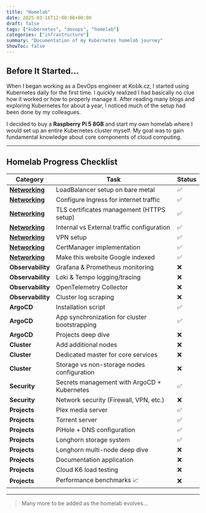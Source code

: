 ```yaml
---
title: "Homelab"
date: 2025-03-16T12:00:00+00:00
draft: false
tags: ["kubernetes", "devops", "homelab"]
categories: ["infrastructure"]
summary: "Documentation of my Kubernetes homelab journey"
ShowToc: false
---
```


## Before It Started...

When I began working as a DevOps engineer at Košík.cz, I started using Kubernetes daily for the first time. I quickly realized I had basically no clue how it worked or how to properly manage it. After reading many blogs and exploring Kubernetes for about a year, I noticed much of the setup had been done by my colleagues. 

I decided to buy a **Raspberry Pi 5 8GB** and start my own homelab where I would set up an entire Kubernetes cluster myself. My goal was to gain fundamental knowledge about core components of cloud computing.

---

## Homelab Progress Checklist

| Category                                                   | Task                                       | Status |
|-------------------|-------------------------------------------------------------------------------------|--------|
| [**Networking**](/posts/homelab-networking/#networking)    | LoadBalancer setup on bare metal           | ✅     |
| [**Networking**](/posts/homelab-networking/#networking)    | Configure Ingress for internet traffic     | ✅     |
| [**Networking**](/posts/homelab-networking/#networking)    | TLS certificates management (HTTPS setup)  | ✅     |
| [**Networking**](/posts/homelab-networking/#networking)    | Internal vs External traffic configuration | ✅     |
| [**Networking**](/posts/homelab-networking/#networking)    | VPN setup                                  | ✅     |
| [**Networking**](/posts/homelab-networking/#networking)    | CertManager implementation                 | ✅     |
| [**Networking**](/posts/homelab-networking/#networking)    | Make this website Google indexed           | ✅     |
| **Observability** | Grafana & Prometheus monitoring                                              | ❌     |
| **Observability** | Loki & Tempo logging/tracing                                                 | ❌     |
| **Observability** | OpenTelemetry Collector                                                      | ❌     |
| **Observability** | Cluster log scraping                                                         | ❌     |
| **ArgoCD**       | Installation script                                                           | ✅     |
| **ArgoCD**       | App synchronization for cluster bootstrapping                                 | ✅     |
| **ArgoCD**       | Projects deep dive                                                            | ❌     |
| **Cluster**      | Add additional nodes                                                          | ❌     |
| **Cluster**      | Dedicated master for core services                                            | ❌     |
| **Cluster**      | Storage vs non-storage nodes configuration                                    | ❌     |
| **Security**     | Secrets management with ArgoCD + Kubernetes                                   | ✅     |
| **Security**     | Network security (Firewall, VPN, etc.)                                        | ❌     |
| **Projects**     | Plex media server                                                             | ✅     |
| **Projects**     | Torrent server                                                                | ✅     |
| **Projects**     | PiHole + DNS configuration                                                    | ✅     |
| **Projects**     | Longhorn storage system                                                       | ✅     |
| **Projects**     | Longhorn multi-node deep dive                                                 | ❌     |
| **Projects**     | Documentation application                                                     | ❌     |
| **Projects**     | Cloud K6 load testing                                                         | ❌     |
| **Projects**     | Performance benchmarks 📈                                                     | ❌     |

---

> Many more to be added as the homelab evolves...
